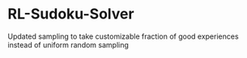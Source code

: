 # RL-Sudoku-Solver
Updated sampling to take customizable fraction of good experiences instead of uniform random sampling

